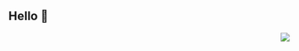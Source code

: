 ## Hello 👋

<img align="right" src="https://github-readme-stats.vercel.app/api?username=lxinr&show_icons=true&icon_color=ad0d52&text_color=24292e&bg_color=ffffff&hide_title=true" />

<!--
**lxinr/lxinr** is a ✨ _special_ ✨ repository because its `README.md` (this file) appears on your GitHub profile.

Here are some ideas to get you started:

- 🔭 I’m currently working on ...
- 🌱 I’m currently learning ...
- 👯 I’m looking to collaborate on ...
- 🤔 I’m looking for help with ...
- 💬 Ask me about ...
- 📫 How to reach me: ...
- 😄 Pronouns: ...
- ⚡ Fun fact: ...
-->
